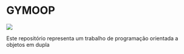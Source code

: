 # GYMOOP
<p> <img src="https://marketplace.canva.com/EAFKGoCYJVU/1/0/800w/canva-modern-gym-and-fitness-center-logo-0LMiisysdf4.jpg"/></p>
Este repositório representa um trabalho de programação orientada a objetos em dupla
